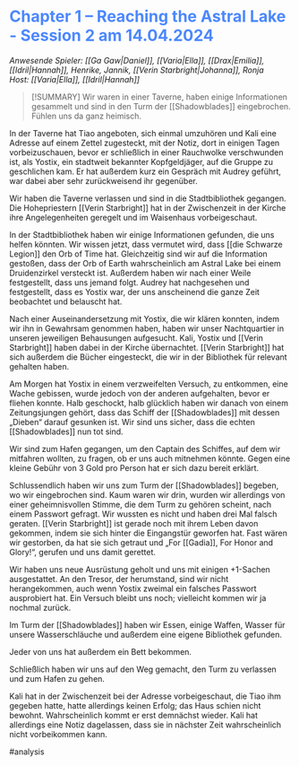 # <font color = 4d88fd>Chapter 1 – Reaching the Astral Lake - Session 2 am 14.04.2024</font>
_Anwesende Spieler: [[Ga Gaw|Daniel]], [[Varia|Ella]], [[Drax|Emilia]], [[Idril|Hannah]], Henrike, Jannik, [[Verin Starbright|Johanna]], Ronja  
Host: [[Varia|Ella]], [[Idril|Hannah]]_

>[!SUMMARY]
>Wir waren in einer Taverne, haben einige Informationen gesammelt und sind in den Turm der [[Shadowblades]] eingebrochen. Fühlen uns da ganz heimisch.

In der Taverne hat Tiao angeboten, sich einmal umzuhören und Kali eine Adresse auf einem Zettel zugesteckt, mit der Notiz, dort in einigen Tagen vorbeizuschauen, bevor er schließlich in einer Rauchwolke verschwunden ist, als Yostix, ein stadtweit bekannter Kopfgeldjäger, auf die Gruppe zu geschlichen kam. Er hat außerdem kurz ein Gespräch mit Audrey geführt, war dabei aber sehr zurückweisend ihr gegenüber.

Wir haben die Taverne verlassen und sind in die Stadtbibliothek gegangen. Die Hohepriestern [[Verin Starbright]] hat in der Zwischenzeit in der Kirche ihre Angelegenheiten geregelt und im Waisenhaus vorbeigeschaut.

In der Stadtbibliothek haben wir einige Informationen gefunden, die uns helfen könnten. Wir wissen jetzt, dass vermutet wird, dass [[die Schwarze Legion]] den Orb of Time hat. Gleichzeitig sind wir auf die Information gestoßen, dass der Orb of Earth wahrscheinlich am Astral Lake bei einem Druidenzirkel versteckt ist. Außerdem haben wir nach einer Weile festgestellt, dass uns jemand folgt. Audrey hat nachgesehen und festgestellt, dass es Yostix war, der uns anscheinend die ganze Zeit beobachtet und belauscht hat.

Nach einer Auseinandersetzung mit Yostix, die wir klären konnten, indem wir ihn in Gewahrsam genommen haben, haben wir unser Nachtquartier in unseren jeweiligen Behausungen aufgesucht. Kali, Yostix und [[Verin Starbright]] haben dabei in der Kirche übernachtet. [[Verin Starbright]] hat sich außerdem die Bücher eingesteckt, die wir in der Bibliothek für relevant gehalten haben.

Am Morgen hat Yostix in einem verzweifelten Versuch, zu entkommen, eine Wache gebissen, wurde jedoch von der anderen aufgehalten, bevor er fliehen konnte. Halb geschockt, halb glücklich haben wir danach von einem Zeitungsjungen gehört, dass das Schiff der [[Shadowblades]] mit dessen „Dieben“ darauf gesunken ist. Wir sind uns sicher, dass die echten [[Shadowblades]] nun tot sind.

Wir sind zum Hafen gegangen, um den Captain des Schiffes, auf dem wir mitfahren wollten, zu fragen, ob er uns auch mitnehmen könnte. Gegen eine kleine Gebühr von 3 Gold pro Person hat er sich dazu bereit erklärt.

Schlussendlich haben wir uns zum Turm der [[Shadowblades]] begeben, wo wir eingebrochen sind. Kaum waren wir drin, wurden wir allerdings von einer geheimnisvollen Stimme, die dem Turm zu gehören scheint, nach einem Passwort gefragt. Wir wussten es nicht und haben drei Mal falsch geraten. [[Verin Starbright]] ist gerade noch mit ihrem Leben davon gekommen, indem sie sich hinter die Eingangstür geworfen hat. Fast wären wir gestorben, da hat sie sich getraut und „For [[Gadia]], For Honor and Glory!“, gerufen und uns damit gerettet.

Wir haben uns neue Ausrüstung geholt und uns mit einigen +1-Sachen ausgestattet. An den Tresor, der herumstand, sind wir nicht herangekommen, auch wenn Yostix zweimal ein falsches Passwort ausprobiert hat. Ein Versuch bleibt uns noch; vielleicht kommen wir ja nochmal zurück.

Im Turm der [[Shadowblades]] haben wir Essen, einige Waffen, Wasser für unsere Wasserschläuche und außerdem eine eigene Bibliothek gefunden.

Jeder von uns hat außerdem ein Bett bekommen.

Schließlich haben wir uns auf den Weg gemacht, den Turm zu verlassen und zum Hafen zu gehen.

Kali hat in der Zwischenzeit bei der Adresse vorbeigeschaut, die Tiao ihm gegeben hatte, hatte allerdings keinen Erfolg; das Haus schien nicht bewohnt. Wahrscheinlich kommt er erst demnächst wieder. Kali hat allerdings eine Notiz dagelassen, dass sie in nächster Zeit wahrscheinlich nicht vorbeikommen kann.

#analysis